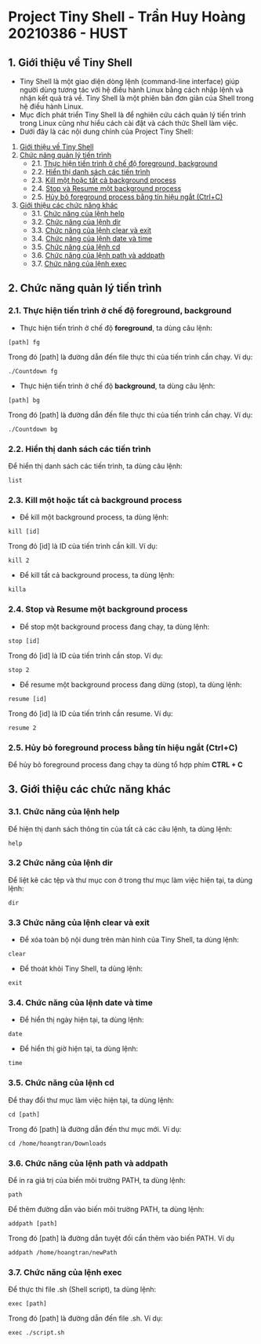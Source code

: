 # Project Tiny Shell - Trần Huy Hoàng 20210386 - HUST

<a name="Giới-thiệu-về-Tiny-Shell"></a>
## 1. Giới thiệu về Tiny Shell

+ Tiny Shell là một giao diện dòng lệnh (command-line interface) giúp người dùng tương tác với hệ điều hành Linux bằng cách nhập lệnh và nhận kết quả trả về.
Tiny Shell là một phiên bản đơn giản của Shell trong hệ điều hành Linux.
+ Mục đích phát triển Tiny Shell là để nghiên cứu cách quản lý tiến trình trong Linux cũng như hiểu cách cài đặt và cách thức Shell làm việc.
+ Dưới đây là các nội dung chính của Project Tiny Shell:
1. [Giới thiệu về Tiny Shell](#Giới-thiệu-về-Tiny-Shell)
2. [Chức năng quản lý tiến trình](#Chuc-nang-quan-ly-tien-trinh)
   + 2.1. [Thực hiện tiến trình ở chế độ foreground, background](#Thuc-hien-tien-trinh-o-che-do-foreground-background)
   + 2.2. [Hiển thị danh sách các tiến trình](#Hien-thi-danh-sach-cac-tien-trinh)
   + 2.3. [Kill một hoặc tất cả background process](#Kill-background-process)
   + 2.4. [Stop và Resume một background process](#Stop-Resume-background-process)
   + 2.5. [Hủy bỏ foreground process bằng tín hiệu ngắt (Ctrl+C)](#Huy-bo-foreground-process)
3. [Giới thiệu các chức năng khác](#Gioi-thieu-cac-chuc-nang-khac)
   + 3.1. [Chức năng của lệnh help](#Chuc-nang-cua-lenh-help)
   + 3.2. [Chức năng của lệnh dir](#Chuc-nang-cua-lenh-dir)
   + 3.3. [Chức năng của lệnh clear và exit](#Chuc-nang-cua-lenh-clear-exit)
   + 3.4. [Chức năng của lệnh date và time](#Chuc-nang-cua-lenh-date-time)
   + 3.5. [Chức năng của lệnh cd](#Chuc-nang-cua-lenh-cd)
   + 3.6. [Chức năng của lệnh path và addpath](#Chuc-nang-cua-lenh-path-addpath)
   + 3.7. [Chức năng của lệnh exec](#Chuc-nang-cua-lenh-exec)

<a name="Chuc-nang-quan-ly-tien-trinh"></a>
## 2. Chức năng quản lý tiến trình
<a name="Thuc-hien-tien-trinh-o-che-do-foreground-background"></a>
### 2.1. Thực hiện tiến trình ở chế độ foreground, background
+ Thực hiện tiến trình ở chế độ **foreground**, ta dùng câu lệnh:
``` 
[path] fg
```
Trong đó [path] là đường dẫn đến file thực thi của tiến trình cần chạy. Ví dụ: 
``` 
./Countdown fg
```
+ Thực hiện tiến trình ở chế độ **background**, ta dùng câu lệnh:
``` 
[path] bg
```
Trong đó [path] là đường dẫn đến file thực thi của tiến trình cần chạy. Ví dụ: 
``` 
./Countdown bg
```
<a name="Hien-thi-danh-sach-cac-tien-trinh"></a>
### 2.2. Hiển thị danh sách các tiến trình
Để hiển thị danh sách các tiến trình, ta dùng câu lệnh: 
``` 
list
```
<a name="Kill-background-process"></a>
### 2.3. Kill một hoặc tất cả background process
+ Để kill một background process, ta dùng lệnh:
``` 
kill [id]
```
Trong đó [id] là ID của tiến trình cần kill. Ví dụ:
``` 
kill 2
```
+ Để kill tất cả background process, ta dùng lệnh:
``` 
killa
```
<a name="Stop-Resume-background-process"></a>
### 2.4. Stop và Resume một background process
+ Để stop một background process đang chạy, ta dùng lệnh:
``` 
stop [id]
```
Trong đó [id] là ID của tiến trình cần stop. Ví dụ:
``` 
stop 2
```
+ Để resume một background process đang dừng (stop), ta dùng lệnh:
``` 
resume [id]
```
Trong đó [id] là ID của tiến trình cần resume. Ví dụ:
``` 
resume 2
```
<a name="Huy-bo-foreground-process"></a>
### 2.5. Hủy bỏ foreground process bằng tín hiệu ngắt (Ctrl+C)
Để hủy bỏ foreground process đang chạy ta dùng tổ hợp phím **CTRL + C**

<a name="Gioi-thieu-cac-chuc-nang-khac"></a>
## 3. Giới thiệu các chức năng khác
<a name="Chuc-nang-cua-lenh-help"></a>
### 3.1. Chức năng của lệnh help
Để hiện thị danh sách thông tin của tất cả các câu lệnh, ta dùng lệnh:
``` 
help
```
<a name="Chuc-nang-cua-lenh-dir"></a>
### 3.2 Chức năng của lệnh dir
Để liệt kê các tệp và thư mục con ở trong thư mục làm việc hiện tại, ta dùng lệnh:
``` 
dir 
```
<a name="Chuc-nang-cua-lenh-clear-exit"></a>
### 3.3 Chức năng của lệnh clear và exit
+ Để xóa toàn bộ nội dung trên màn hình của Tiny Shell, ta dùng lệnh:
``` 
clear
```
+ Để thoát khỏi Tiny Shell, ta dùng lệnh:
``` 
exit
```
<a name="Chuc-nang-cua-lenh-date-time"></a>
### 3.4. Chức năng của lệnh date và time
+ Để hiển thị ngày hiện tại, ta dùng lệnh:
``` 
date
```
+ Để hiển thị giờ hiện tại, ta dùng lệnh:
``` 
time
```
<a name="Chuc-nang-cua-lenh-cd"></a>
### 3.5. Chức năng của lệnh cd
Để thay đổi thư mục làm việc hiện tại, ta dùng lệnh: 
``` 
cd [path]
```
Trong đó [path] là đường dẫn đến thư mục mới. Ví dụ: 
``` 
cd /home/hoangtran/Downloads
```
<a name="Chuc-nang-cua-lenh-path-addpath"></a>
### 3.6. Chức năng của lệnh path và addpath
Để in ra giá trị của biến môi trường PATH, ta dùng lệnh:
``` 
path
```
Để thêm đường dẫn vào biến môi trường PATH, ta dùng lệnh:
``` 
addpath [path]
```
Trong đó [path] là đường dẫn tuyệt đối cần thêm vào biến PATH. Ví dụ
``` 
addpath /home/hoangtran/newPath
```
<a name="Chuc-nang-cua-lenh-exec"></a>
### 3.7. Chức năng của lệnh exec
Để thực thi file .sh (Shell script), ta dùng lệnh:
``` 
exec [path]
```
Trong đó [path] là đường dẫn đến file .sh. Ví dụ:
``` 
exec ./script.sh
```
